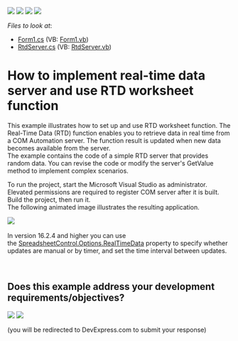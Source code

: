 <!-- default badges list -->
![](https://img.shields.io/endpoint?url=https://codecentral.devexpress.com/api/v1/VersionRange/128613681/16.2.4%2B)
[![](https://img.shields.io/badge/Open_in_DevExpress_Support_Center-FF7200?style=flat-square&logo=DevExpress&logoColor=white)](https://supportcenter.devexpress.com/ticket/details/E5204)
[![](https://img.shields.io/badge/📖_How_to_use_DevExpress_Examples-e9f6fc?style=flat-square)](https://docs.devexpress.com/GeneralInformation/403183)
[![](https://img.shields.io/badge/💬_Leave_Feedback-feecdd?style=flat-square)](#does-this-example-address-your-development-requirementsobjectives)
<!-- default badges end -->
<!-- default file list -->
*Files to look at*:

* [Form1.cs](./CS/TestRTDClient/Form1.cs) (VB: [Form1.vb](./VB/TestRTDClient/Form1.vb))
* [RtdServer.cs](./CS/TestRTDServer/RtdServer.cs) (VB: [RtdServer.vb](./VB/TestRTDServer/RtdServer.vb))
<!-- default file list end -->
# How to implement real-time data server and use RTD worksheet function


<p>This example illustrates how to set up and use RTD worksheet function. The Real-Time Data (RTD) function enables you to retrieve data in real time from a COM Automation server. The function result is updated when new data becomes available from the server.<br> The example contains the code of a simple RTD server that provides random data. You can revise the code or modify the server's GetValue method to implement complex scenarios.</p>
<p>To run the project, start the Microsoft Visual Studio as administrator. Elevated permissions are required to register COM server after it is built. Build the project, then run it.<br> The following animated image illustrates the resulting application.</p>
<p><img src="https://raw.githubusercontent.com/DevExpress-Examples/how-to-implement-real-time-data-server-and-use-rtd-worksheet-function-e5204/16.2.4+/media/f5b2d302-e469-4bd5-af24-6b33570f7c0f.png"><br><br>In version 16.2.4 and higher you can use the <a href="http://help.devexpress.com/#CoreLibraries/DevExpressSpreadsheetDocumentOptions_RealTimeDatatopic">SpreadsheetControl.Options.RealTimeData</a> property to specify whether updates are manual or by timer, and set the time interval between updates.</p>

<br/>


<!-- feedback -->
## Does this example address your development requirements/objectives?

[<img src="https://www.devexpress.com/support/examples/i/yes-button.svg"/>](https://www.devexpress.com/support/examples/survey.xml?utm_source=github&utm_campaign=how-to-implement-real-time-data-server-and-use-rtd-worksheet-function&~~~was_helpful=yes) [<img src="https://www.devexpress.com/support/examples/i/no-button.svg"/>](https://www.devexpress.com/support/examples/survey.xml?utm_source=github&utm_campaign=how-to-implement-real-time-data-server-and-use-rtd-worksheet-function&~~~was_helpful=no)

(you will be redirected to DevExpress.com to submit your response)
<!-- feedback end -->
